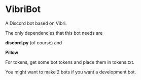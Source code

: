 # VibriBot
 A Discord bot based on Vibri.



The only dependencies that this bot needs are

**discord.py** (of course) and

**Pillow**


For tokens, get some bot tokens and place them in tokens.txt.

You might want to make 2 bots if you want a development bot.
